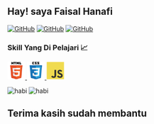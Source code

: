 ## Hay! saya Faisal Hanafi 
[![GitHub](https://img.shields.io/badge/GitHub-100000?style=for-the-badge&logo=github&logoColor=white)](https://github.com/FAISALHANAFI14)
[![GitHub](https://img.shields.io/badge/Instagram-100000?style=for-the-badge&logo=instagram&logoColor=white)](https://instagram.com/hnfi_1406)
[![GitHub](https://img.shields.io/badge/ibrahimnaja19@gmail.com-100000?style=for-the-badge&logo=gmail&logoColor=lighblue)](https://mail.google.com/mail/u/0/#search/ibrahim+naja19%40gmail.com)


### Skill Yang Di Pelajari 📈

<p >
    <a href="https://www.w3.org/html/" target="_blank"> <img
            src="https://raw.githubusercontent.com/devicons/devicon/master/icons/html5/html5-original-wordmark.svg"
            alt="html5" width="40" height="40" /> </a>
    <a href="https://www.w3schools.com/css/" target="_blank"> <img
            src="https://raw.githubusercontent.com/devicons/devicon/master/icons/css3/css3-original-wordmark.svg"
            alt="css3" width="40" height="40" /> 
            </a>
    <a href="https://developer.mozilla.org/en-US/docs/Web/JavaScript" target="_blank"> <img
            src="https://raw.githubusercontent.com/devicons/devicon/master/icons/javascript/javascript-original.svg"
            alt="javascript" width="40" height="40" /> </a>
</p>

![habi](https://media4.giphy.com/media/v1.Y2lkPTc5MGI3NjExbGZtNnRtYXd2ZHFiNjNzMnVuaWlja2l3dGt6bG14dXBhMTA5dXRwZSZlcD12MV9pbnRlcm5hbF9naWZfYnlfaWQmY3Q9cw/PS8myGd5ItNfBfitEp/giphy.gif)
![habi](https://media3.giphy.com/media/v1.Y2lkPTc5MGI3NjExeGM5eHNweTdwNzBva2xoMHh0cWJjNXBxb2ZpM3d3dmdxM2NneDg3dyZlcD12MV9pbnRlcm5hbF9naWZfYnlfaWQmY3Q9cw/CF5JK0bAdnRHvaETg9/giphy.gif)


## Terima kasih sudah membantu 

